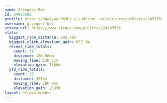 ```yaml
---
name: Grzegorz Ber
id: 24993593
profile: https://dgalywyr863hv.cloudfront.net/pictures/athletes/24993593/7453165/11/large.jpg
username: grzegorz-ber
strava_url: https://www.strava.com/athletes/24993593
stats:
  biggest_ride_distance: 202.4km
  biggest_climb_elevation_gain: 637.2m
  recent_ride_totals:
    count: 11
    distance: 186.98km
    moving_time: 13h 31m
    elevation_gain: 1360m
  ytd_ride_totals:
    count: 26
    distance: 395km
    moving_time: 28h 05m
    elevation_gain: 2535m
layout: strava_member
--- 
```


